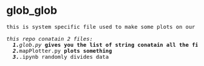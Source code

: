 # glob_glob
<pre>this is system specific file used to make some plots on our system.<br>
<i>this repo conatain 2 files:</i>
  <i><b>1.</b>glob.py</i> <b>gives you the list of string conatain all the files of train data</b>
  <i><b>2.</b></i>mapPlotter.py <b>plots something</b>
  <i><b>3.</b></i>.ipynb randomly divides data
</pre>
